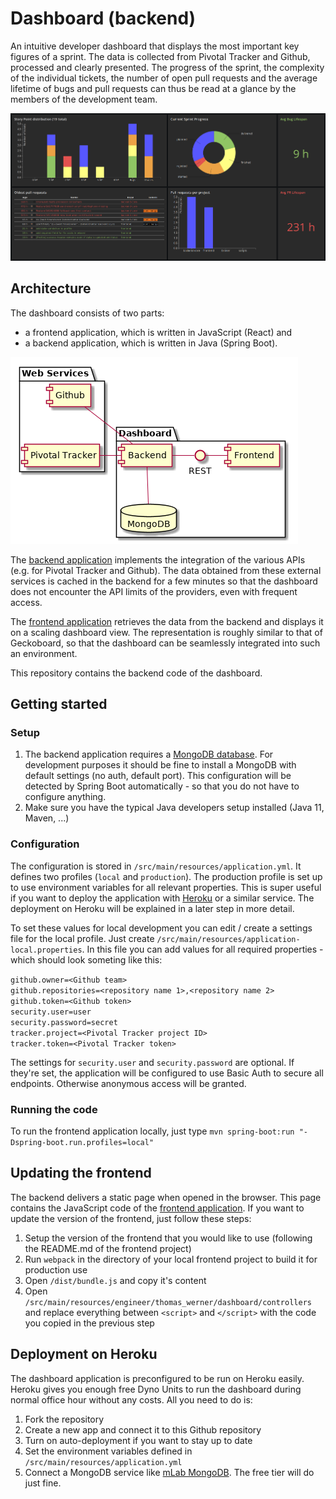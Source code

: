 # Dashboard (backend)

An intuitive developer dashboard that displays the most important key figures of a sprint. The data is collected from 
Pivotal Tracker and Github, processed and clearly presented. The progress of the sprint, the complexity of the 
individual tickets, the number of open pull requests and the average lifetime of bugs and pull requests can thus be read
at a glance by the members of the development team. 

![Screenshot](/docs/images/Dashboard-full.png)

## Architecture

The dashboard consists of two parts: 

 * a frontend application, which is written in JavaScript (React) and
 * a backend application, which is written in Java (Spring Boot).

![UML Component Diagram](/docs/images/architecture.png)

The [backend application](https://github.com/huddeldaddel/dashboard-backend) implements the integration of the various
APIs (e.g. for Pivotal Tracker and Github). The data obtained from these external services is cached in the backend for
a few minutes so that the dashboard does not encounter the API limits of the providers, even with frequent access. 

The [frontend application](https://github.com/huddeldaddel/dashboard-frontend) retrieves the data from the backend and
displays it on a scaling dashboard view. The representation is roughly similar to that of Geckoboard, so that the
dashboard can be seamlessly integrated into such an environment.

This repository contains the backend code of the dashboard.

## Getting started

### Setup

1) The backend application requires a [MongoDB database](https://mongodb.com). For development purposes it should be 
fine to install a MongoDB with default settings (no auth, default port). This configuration will be detected by Spring
Boot automatically - so that you do not have to configure anything.
2) Make sure you have the typical Java developers setup installed (Java 11, Maven, ...)

### Configuration

The configuration is stored in `/src/main/resources/application.yml`. It defines two profiles (`local` and 
`production`). The production profile is set up to use environment variables for all relevant properties. This is super
useful if you want to deploy the application with [Heroku](https://www.heroku.com) or a similar service. The deployment
on Heroku will be explained in a later step in more detail.

To set these values for local development you can edit / create a settings file for the local profile. Just create
`/src/main/resources/application-local.properties`. In this file you can add values for all required properties - which
should look someting like this:  

`github.owner=<Github team>`  
`github.repositories=<repository name 1>,<repository name 2>`  
`github.token=<Github token>`  
`security.user=user`  
`security.password=secret`  
`tracker.project=<Pivotal Tracker project ID>`  
`tracker.token=<Pivotal Tracker token>`

The settings for `security.user` and `security.password` are optional. If they're set, the application will be 
configured to use Basic Auth to secure all endpoints. Otherwise anonymous access will be granted.

### Running the code

To run the frontend application locally, just type `mvn spring-boot:run "-Dspring-boot.run.profiles=local"`

## Updating the frontend

The backend delivers a static page when opened in the browser. This page contains the JavaScript code of the 
[frontend application](https://github.com/huddeldaddel/dashboard-frontend). If you want to update the version of the
frontend, just follow these steps:

1) Setup the version of the frontend that you would like to use (following the README.md of the frontend project)
2) Run `webpack` in the directory of your local frontend project to build it for production use
3) Open `/dist/bundle.js` and copy it's content
4) Open `/src/main/resources/engineer/thomas_werner/dashboard/controllers` and replace everything between `<script>` 
   and `</script>` with the code you copied in the previous step

## Deployment on Heroku

The dashboard application is preconfigured to be run on Heroku easily. Heroku gives you enough free Dyno Units to run 
the dashboard during normal office hour without any costs. All you need to do is:

1) Fork the repository
2) Create a new app and connect it to this Github repository
3) Turn on auto-deployment if you want to stay up to date
4) Set the environment variables defined in `/src/main/resources/application.yml`
5) Connect a MongoDB service like [mLab MongoDB](https://elements.heroku.com/addons/mongolab). The free tier will do 
   just fine.